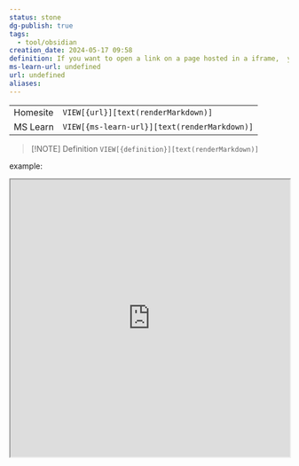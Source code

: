 ```yaml
---
status: stone
dg-publish: true
tags:
  - tool/obsidian
creation_date: 2024-05-17 09:58
definition: If you want to open a link on a page hosted in a iframe,  you  need to hold Ctrl!
ms-learn-url: undefined
url: undefined
aliases:
---
```


|          |                                              |
| -------- | -------------------------------------------- |
| Homesite | `VIEW[{url}][text(renderMarkdown)]`          |
| MS Learn | `VIEW[{ms-learn-url}][text(renderMarkdown)]` |

> [!NOTE] Definition
> `VIEW[{definition}][text(renderMarkdown)]`


example: 

<iframe  src="https://learn.microsoft.com/en-us/dotnet/azure/sdk/packages#libraries-using-azurecore" style="width:100%;height:500px;"></iframe>
